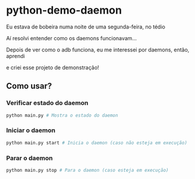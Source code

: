 # python-demo-daemon
<p>Eu estava de bobeira numa noite de uma segunda-feira, no tédio</p>
<p>Aí resolvi entender como os daemons funcionavam...</p>
<p>Depois de ver como o adb funciona, eu me interessei por daemons, então, aprendi</p>
<p>e criei esse projeto de demonstração!</p>

## Como usar?

### Verificar estado do daemon

```sh
python main.py # Mostra o estado do daemon
```

### Iniciar o daemon

```sh
python main.py start # Inicia o daemon (caso não esteja em execução)
```

### Parar o daemon

```sh
python main.py stop # Para o daemon (caso esteja em execução)
```
